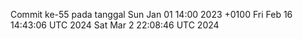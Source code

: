 Commit ke-55 pada tanggal Sun Jan 01 14:00 2023 +0100
Fri Feb 16 14:43:06 UTC 2024
Sat Mar  2 22:08:46 UTC 2024
